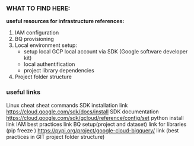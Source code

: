 ### **WHAT TO FIND HERE:**
**useful resources for infrastructure references:**
  1. IAM configuration
  2. BQ provisioning
  3. Local environment setup:
        * setup local GCP local account via SDK (Google software developer kit)
        * local authentification
        * project library dependencies
  4. Project folder structure
        
        

### useful links 
Linux cheat sheat commands
SDK installation link  https://cloud.google.com/sdk/docs/install
SDK documentation https://cloud.google.com/sdk/gcloud/reference/config/set
python install link
IAM best practices link
BQ setup(project and dataset)
link for libraries (pip freeze ) https://pypi.org/project/google-cloud-bigquery/
link (best practices in GIT project folder structure)
